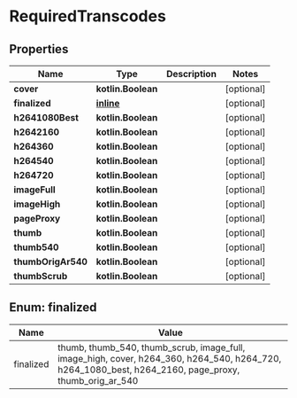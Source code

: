 
# RequiredTranscodes

## Properties
| Name | Type | Description | Notes |
| ------------ | ------------- | ------------- | ------------- |
| **cover** | **kotlin.Boolean** |  |  [optional] |
| **finalized** | [**inline**](#kotlin.collections.List&lt;Finalized&gt;) |  |  [optional] |
| **h2641080Best** | **kotlin.Boolean** |  |  [optional] |
| **h2642160** | **kotlin.Boolean** |  |  [optional] |
| **h264360** | **kotlin.Boolean** |  |  [optional] |
| **h264540** | **kotlin.Boolean** |  |  [optional] |
| **h264720** | **kotlin.Boolean** |  |  [optional] |
| **imageFull** | **kotlin.Boolean** |  |  [optional] |
| **imageHigh** | **kotlin.Boolean** |  |  [optional] |
| **pageProxy** | **kotlin.Boolean** |  |  [optional] |
| **thumb** | **kotlin.Boolean** |  |  [optional] |
| **thumb540** | **kotlin.Boolean** |  |  [optional] |
| **thumbOrigAr540** | **kotlin.Boolean** |  |  [optional] |
| **thumbScrub** | **kotlin.Boolean** |  |  [optional] |


<a id="kotlin.collections.List<Finalized>"></a>
## Enum: finalized
| Name | Value |
| ---- | ----- |
| finalized | thumb, thumb_540, thumb_scrub, image_full, image_high, cover, h264_360, h264_540, h264_720, h264_1080_best, h264_2160, page_proxy, thumb_orig_ar_540 |



